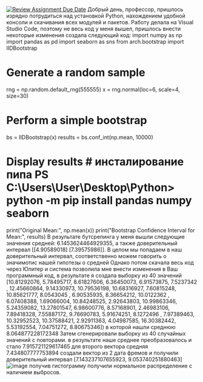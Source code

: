 [![Review Assignment Due Date](https://classroom.github.com/assets/deadline-readme-button-24ddc0f5d75046c5622901739e7c5dd533143b0c8e959d652212380cedb1ea36.svg)](https://classroom.github.com/a/s0Y_uEY5)
Добрый день, профессор, пришлось изрядно потрудиться над установкой Python, нахождением удобной консоли и скачивания всех модулей и пакетов. Работу делала на Visual Studio Code, поэтому не весь код у меня вышел, пришлось внести некоторые изменения
создала следующий код:
import numpy as np
import pandas as pd
import seaborn as sns
from arch.bootstrap import IIDBootstrap

# Generate a random sample
rng = np.random.default_rng(555555)
x = rng.normal(loc=6, scale=4, size=30)

# Perform a simple bootstrap
bs = IIDBootstrap(x)
results = bs.conf_int(np.mean, 10000)

# Display results # инсталирование пипа PS C:\Users\User\Desktop\Python> python -m pip install pandas numpy seaborn
print("Original Mean:", np.mean(x))
print("Bootstrap Confidence Interval for Mean:", results)
В результате бутсрепинга у меня вышли следующие значения средней: 6.1453624464929355, а также доверительный интервал [[4.90589018] [7.39575986]]. В целом мы попадаем в наш доверительный интервал, соответственно можем говорить о значимотис нашей гипотезы о средней 
Однако потом скачала весь код через Юпитер и система позволила мне внести изменения в Ваш программный код, в результате я создала выборку из 40 значений 
[10.81292076,  5.78495717,  8.61827606,  6.36450073,  6.91573875,
        7.5237342 , 12.45660864,  9.14330973, 10.79536198, 10.68316927,
        7.60815248, 10.85621777,  8.0543045 ,  6.90535935,  8.36654212,
       10.0122362 ,  6.07408388,  1.69066004, 10.84248525,  2.92643803,
       10.99863346,  5.24359082, 13.27801547,  6.98600776,  8.57168901,
        2.46983106,  7.89418328,  7.55887172,  9.76690783,  5.91674251,
        8.1272496 ,  7.97389463, 10.32952523, 10.37588421,  2.92911363,
        4.04987585, 16.30382442,  5.53192554,  7.04751272,  8.80675346])
        в которой нашли среднюю 8.064877228172348
Затем сгенерировали выборку из 40 случайных значений с повторами. в результате наше среднее преобразовалось и стало
7.915721129617465
для второго вектора средняя 7.434807777753894
создали вектор из 2 дата фремов и получили доверительный интервал [7.143237107655923, 9.053740251880463]
![image](https://github.com/hse-pr201-master/my-bootstrap-example-AliyaAT/assets/150777967/1b90aa60-f016-4bd0-a27f-ff44e0ea1922)
получив гистограмму получили нормальное распределение с наличием выбросов. 

